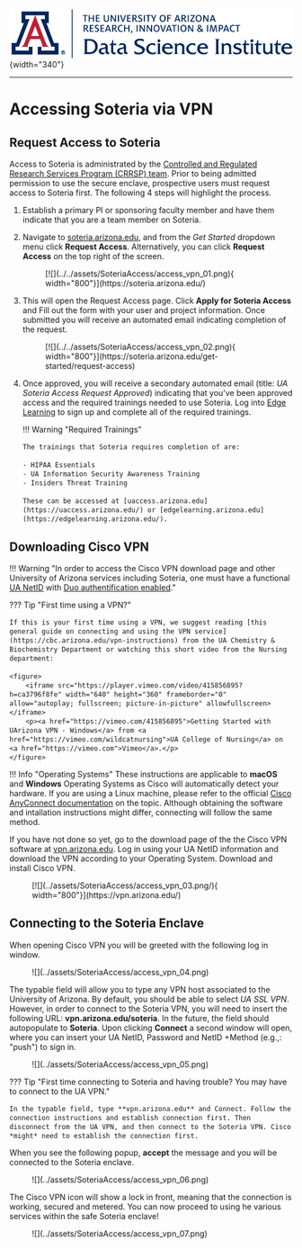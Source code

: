 ![](../../assets/cover.png){width="340"}

---

# **Accessing Soteria via VPN**

## Request Access to Soteria

Access to Soteria is administrated by the [Controlled and Regulated Research Services Program (CRRSP) team](https://medicineit.arizona.edu/compliance-and-security/hipaa-phi/approved-phi-solutions#:~:text=of%20my%20emails%3F-,Controlled%20and%20Regulated%20Research%20Services%20Program%20(CRRSP),-%3A). Prior to being admitted permission to use the secure enclave, prospective users must request access to Soteria first. The following 4 steps will highlight the process. 

1.  Establish a primary PI or sponsoring faculty member and have them indicate that you are a team member on Soteria.
2.  Navigate to [soteria.arizona.edu](https://soteria.arizona.edu/), and from the *Get Started* dropdown menu click **Request Access**. Alternatively, you can click **Request Access** on the top right of the screen.

    <figure markdown="span">
        [![](../../assets/SoteriaAccess/access_vpn_01.png){ width="800"}](https://soteria.arizona.edu/)
    </figure>
3.  This will open the Request Access page. Click **Apply for Soteria Access** and Fill out the form with your user and project information. Once submitted you will receive an automated email indicating completion of the request.

    <figure markdown="span">
    [![](../../assets/SoteriaAccess/access_vpn_02.png){ width="800"}](https://soteria.arizona.edu/get-started/request-access)
    </figure>
4.  Once approved, you will receive a secondary automated email (title: *UA Soteria Access Request Approved*) indicating that you've been approved access and the required trainings needed to use Soteria. Log into [Edge Learning](https://edgelearning.arizona.edu/) to sign up and complete all of the required trainings.

    !!! Warning "Required Trainings"

        The trainings that Soteria requires completion of are:

        - HIPAA Essentials
        - UA Information Security Awareness Training
        - Insiders Threat Training

        These can be accessed at [uaccess.arizona.edu](https://uaccess.arizona.edu/) or [edgelearning.arizona.edu](https://edgelearning.arizona.edu/).

## Downloading Cisco VPN

!!! Warning "In order to access the Cisco VPN download page and other University of Arizona services including Soteria, one must have a functional [UA NetID](https://netid-portal.iam.arizona.edu/) with <u>Duo authentification enabled</u>."

??? Tip "First time using a VPN?"

    If this is your first time using a VPN, we suggest reading [this general guide on connecting and using the VPN service](https://cbc.arizona.edu/vpn-instructions) from the UA Chemistry & Biochemistry Department or watching this short video from the Nursing department:

    <figure>
        <iframe src="https://player.vimeo.com/video/415856895?h=ca3796f8fe" width="640" height="360" frameborder="0" allow="autoplay; fullscreen; picture-in-picture" allowfullscreen></iframe>
        <p><a href="https://vimeo.com/415856895">Getting Started with UArizona VPN - Windows</a> from <a href="https://vimeo.com/wildcatnursing">UA College of Nursing</a> on <a href="https://vimeo.com">Vimeo</a>.</p>
    </figure>

!!! Info "Operating Systems"
    These instructions are applicable to **macOS** and **Windows** Operating Systems as Cisco will automatically detect your hardware. If you are using a Linux machine, please refer to the official [Cisco AnyConnect documentation](https://www.cisco.com/c/en/us/support/docs/smb/routers/cisco-rv-series-small-business-routers/kmgmt-2597-Installing-AnyConnect-Linux-Ubuntu-desktop-User-Interface.html) on the topic. Although obtaining the software and intallation instructions might differ, connecting will follow the same method. 

If you have not done so yet, go to the download page of the the Cisco VPN software at [vpn.arizona.edu](https://vpn.arizona.edu/). Log in using your UA NetID information and download the VPN according to your Operating System. Download and install Cisco VPN. 

<figure markdown="span">
    [![](../assets/SoteriaAccess/access_vpn_03.png/){ width="800"}](https://vpn.arizona.edu/)
</figure>

## Connecting to the Soteria Enclave

When opening Cisco VPN you will be greeted with the following log in window. 

<figure markdown="span">
    ![](../assets/SoteriaAccess/access_vpn_04.png)
</figure>

The typable field will allow you to type any VPN host associated to the University of Arizona. By default, you should be able to select *UA SSL VPN*. However, in order to connect to the Soteria VPN, you will need to insert the following URL: **vpn.arizona.edu/soteria**. In the future, the field should autopopulate to **Soteria**. Upon clicking **Connect** a second window will open, where you can insert your UA NetID, Password and NetID +Method (e.g.,: "push") to sign in. 

<figure markdown="span">
    ![](../assets/SoteriaAccess/access_vpn_05.png)
</figure>

??? Tip "First time connecting to Soteria and having trouble? You may have to connect to the UA VPN." 
    
    In the typable field, type **vpn.arizona.edu** and Connect. Follow the connection instructions and establish connection first. Then disconnect from the UA VPN, and then connect to the Soteria VPN. Cisco *might* need to establish the connection first.

When you see the following popup, **accept** the message and you will be connected to the Soteria enclave. 

<figure markdown="span">
    ![](../assets/SoteriaAccess/access_vpn_06.png)
</figure>

The Cisco VPN icon will show a lock in front, meaning that the connection is working, secured and metered. You can now proceed to using he various services within the safe Soteria enclave!

<figure markdown="span">
    ![](../assets/SoteriaAccess/access_vpn_07.png)
</figure>
